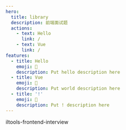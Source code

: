 ```yaml
---
hero:
  title: library
  description: 前端面试题
  actions:
    - text: Hello
      link: /
    - text: Vue
      link: /
features:
  - title: Hello
    emoji: 💎
    description: Put hello description here
  - title: Vue
    emoji: 🌈
    description: Put world description here
  - title: '!'
    emoji: 🚀
    description: Put ! description here
---
```


iltools-frontend-interview
